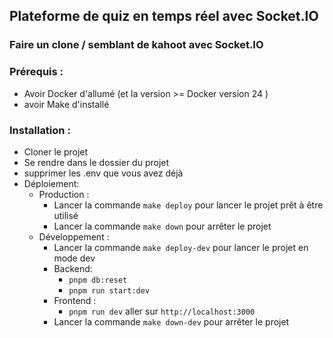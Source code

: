 ## Plateforme de quiz en temps réel avec Socket.IO

### Faire un clone / semblant de kahoot avec Socket.IO

### Prérequis :

- Avoir Docker d'allumé (et la version >= Docker version 24 )
- avoir Make d'installé

### Installation :

- Cloner le projet
- Se rendre dans le dossier du projet
- supprimer les .env que vous avez déjà
- Déploiement:
  - Production :
    - Lancer la commande `make deploy` pour lancer le projet prêt à être utilisé
    - Lancer la commande `make down` pour arrêter le projet
  - Développement :
    - Lancer la commande `make deploy-dev` pour lancer le projet en mode dev
    - Backend:
      - `pnpm db:reset`
      - `pnpm run start:dev`
    - Frontend :
      - `pnpm run dev`
      aller sur `http://localhost:3000`
    - Lancer la commande `make down-dev` pour arrêter le projet